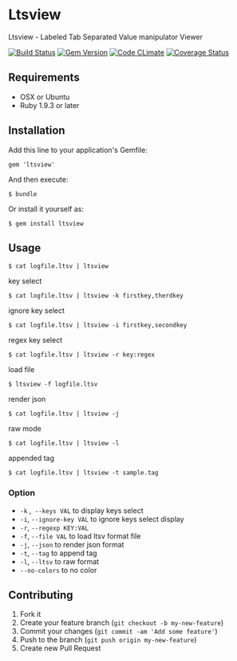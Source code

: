 Ltsview
=================================================================

Ltsview - Labeled Tab Separated Value manipulator Viewer

[![Build Status](https://secure.travis-ci.org/naoto/ltsview)](https://travis-ci.org/naoto/ltsview.png?branch=master)
[![Gem Version](https://badge.fury.io/rb/ltsview.png)](https://badge.fury.io/rb/ltsview)
[![Code CLimate](https://codeclimate.com/github/naoto/ltsview.png)](https://codeclimate.com/github/naoto/ltsview)
[![Coverage Status](https://coveralls.io/repos/naoto/ltsview/badge.png?branch=master)](https://coveralls.io/r/naoto/ltsview)


## Requirements

 * OSX or Ubuntu
 * Ruby 1.9.3 or later

## Installation

Add this line to your application's Gemfile:

    gem 'ltsview'

And then execute:

    $ bundle

Or install it yourself as:

    $ gem install ltsview

## Usage

    $ cat logfile.ltsv | ltsview

 key select

    $ cat logfile.ltsv | ltsview -k firstkey,therdkey

 ignore key select

    $ cat logfile.ltsv | ltsview -i firstkey,secondkey

 regex key select

    $ cat logfile.ltsv | ltsview -r key:regex

 load file

    $ ltsview -f logfile.ltsv

 render json

    $ cat logfile.ltsv | ltsview -j

 raw mode

    $ cat logfile.ltsv | ltsview -l 

 appended tag

    $ cat logfile.ltsv | ltsview -t sample.tag

### Option

 * `-k` ,` --keys VAL` to display keys select
 * `-i`, `--ignore-key VAL` to ignore keys select display
 * `-r`, `--regexp KEY:VAL` 
 * `-f`, `--file VAL` to load ltsv format file
 * `-j`, `--json` to render json format
 * `-t`, `--tag` to append tag
 * `-l`, `--ltsv`  to raw format
 * `--no-colors` to no color

## Contributing

1. Fork it
2. Create your feature branch (`git checkout -b my-new-feature`)
3. Commit your changes (`git commit -am 'Add some feature'`)
4. Push to the branch (`git push origin my-new-feature`)
5. Create new Pull Request
